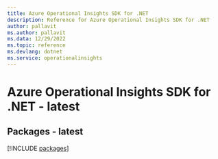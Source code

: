 ```yaml
---
title: Azure Operational Insights SDK for .NET
description: Reference for Azure Operational Insights SDK for .NET
author: pallavit
ms.author: pallavit
ms.data: 12/29/2022
ms.topic: reference
ms.devlang: dotnet
ms.service: operationalinsights
---
```

# Azure Operational Insights SDK for .NET - latest
## Packages - latest
[!INCLUDE [packages](operational-insights-index.md)]